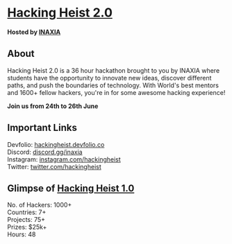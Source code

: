 # [Hacking Heist 2.0](https://hackingheist2.web.app/)
**Hosted by [INAXIA](https://discord.gg/KkVrwWkdHf)**

## About
Hacking Heist 2.0 is a 36 hour hackathon brought to you by INAXIA where students have the opportunity to innovate new ideas, discover different paths, and push the boundaries of technology.
With World's best mentors and 1600+ fellow hackers, you're in for some awesome hacking experience!

**Join us from 24th to 26th June**

## Important Links
Devfolio: [hackingheist.devfolio.co](https://hacking-heist.devfolio.co/)<br>
Discord: [discord.gg/inaxia](https://discord.gg/KkVrwWkdHf)<br>
Instagram: [instagram.com/hackingheist](https://www.instagram.com/hackingheist/)<br>
Twitter: [twitter.com/hackingheist](https://twitter.com/HackingHeist)


## Glimpse of [Hacking Heist 1.0](https://hackingheist.tech/)
No. of Hackers: 1000+<br>
Countries: 7+<br>
Projects: 75+<br>
Prizes: $25k+<br>
Hours: 48
